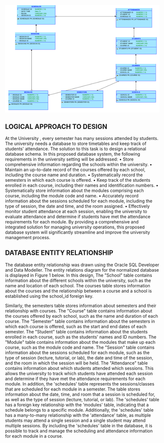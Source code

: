 
![Logical Model](logical.png)

## LOGICAL APPROACH TO DESIGN
At the University , every semester has many sessions attended by students. The university needs a database to store timetables and keep track of students' attendance. The solution to this task is to design a relational database schema. In this proposed database system, the following requirements in the university setting will be addressed:
•	Store comprehensive information regarding the schools within the university.
•	Maintain an up-to-date record of the courses offered by each school, including the course name and duration.
•	Systematically record the semesters in which each course is offered.
•	Keep track of the students enrolled in each course, including their names and identification numbers.
•	Systematically store information about the modules comprising each course, including the module code and name.
•	Accurately record information about the sessions scheduled for each module, including the type of session, the date and time, and the room assigned.
•	Effectively monitor student attendance at each session, enabling the university to evaluate attendance and determine if students have met the attendance requirements for each module.
By providing a comprehensive and integrated solution for managing university operations, this proposed database system will significantly streamline and improve the university management process.



## DATABASE ENTITY RELATIONSHIP 
The database entity relationship was drawn using the Oracle SQL Developer and Data Modeller.
The entity relations diagram for the normalized database is displayed in Figure 1 below. In this design, The "School" table contains information about the different schools within the university, such as the name and location of each school. The courses table stores information about the courses and the relationship between a course and a school is established using the school_id foreign key.

Similarly, the semesters table stores information about semesters and their relationship with courses.  The "Course" table contains information about the courses offered by each school, such as the name and duration of each course. The "Semester" table contains information about the semesters in which each course is offered, such as the start and end dates of each semester. The "Student" table contains information about the students enrolled in each course, such as the students' names and ID numbers. The "Module" table contains information about the modules that make up each course, such as the module code and name.
The "Session" table contains information about the sessions scheduled for each module, such as the type of session (lecture, tutorial, or lab), the date and time of the session, and the room in which the session will be held. The "Attendance" table contains information about which students attended which sessions. This allows the university to track which students have attended each session and determine if they have met the attendance requirements for each module.
In addition, the 'schedules' table represents the sessions/classes that are scheduled for each module in a semester. The table stores information about the date, time, and room that a session is scheduled for, as well as the type of session (lecture, tutorial, or lab). The 'schedules' table has a foreign key relationship with the 'modules' table, indicating that a schedule belongs to a specific module. Additionally, the 'schedules' table has a many-to-many relationship with the 'attendance' table, as multiple students may attend a single session and a single student may attend multiple sessions. By including the 'schedules' table in the database, it is possible to track and manage the scheduling and attendance information for each module in a course.
